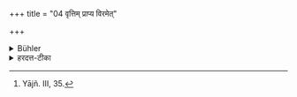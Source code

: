 +++
title = "04 वृत्तिम् प्राप्य विरमेत्"

+++

<details><summary>Bühler</summary>

4. If he obtains (another lawful) livelihood, he shall leave off (trading). [^2] 


[^2]:  Yājñ. III, 35.
</details>

<details><summary>हरदत्त-टीका</summary>

## सूत्रम्
वृत्तिं प्राप्य विरमेत् ॥ ४॥  
### टिप्पनी
गतम् ॥४॥
</details>
